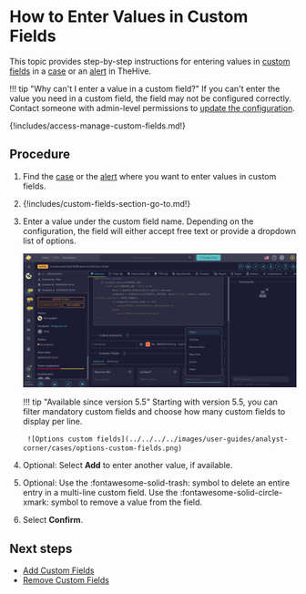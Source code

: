 # How to Enter Values in Custom Fields

This topic provides step-by-step instructions for entering values in [custom fields](../../../../administration/custom-fields/about-custom-fields.md) in a [case](../about-cases.md) or an [alert](../../alerts/about-alerts.md) in TheHive.

!!! tip "Why can't I enter a value in a custom field?"
    If you can't enter the value you need in a custom field, the field may not be configured correctly. Contact someone with admin-level permissions to [update the configuration](../../../../administration/custom-fields/edit-a-custom-field.md).

{!includes/access-manage-custom-fields.md!}

## Procedure

1. Find the [case](../../cases/search-for-cases/find-a-case.md) or the [alert](../../alerts/search-for-alerts/find-an-alert.md) where you want to enter values in custom fields.

2. {!includes/custom-fields-section-go-to.md!}

3. Enter a value under the custom field name. Depending on the configuration, the field will either accept free text or provide a dropdown list of options.

    ![Enter value custom fields](../../../../images/user-guides/analyst-corner/cases/enter-values-custom-fields.png)

    !!! tip "Available since version 5.5"
        Starting with version 5.5, you can filter mandatory custom fields and choose how many custom fields to display per line.

        ![Options custom fields](../../../../images/user-guides/analyst-corner/cases/options-custom-fields.png)

4. Optional: Select **Add** to enter another value, if available.

5. Optional: Use the :fontawesome-solid-trash: symbol to delete an entire entry in a multi-line custom field. Use the :fontawesome-solid-circle-xmark: symbol to remove a value from the field.

6. Select **Confirm**.

## Next steps

* [Add Custom Fields](add-custom-fields.md)
* [Remove Custom Fields](remove-custom-fields.md)